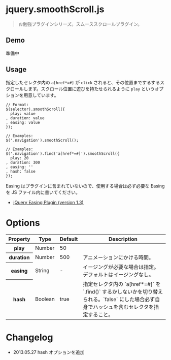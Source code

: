 # jquery.smoothScroll.js

> お勉強プラグインシリーズ。スムーススクロールプラグイン。

## Demo

準備中


## Usage

指定したセレクタ内の `a[href*=#]` が `click` されると、その位置までするするスクロールします。スクロール位置に遊びを持たせられるように `play` というオプションを用意しています。

    // Format:
    $(selector).smoothScroll({
      play: value
    , duration: value
    , easing: value
    });

    // Examples:
    $('.navigation').smoothScroll();

    // Examples:
    $('.navigation').find('a[href*=#]').smoothScroll({
      play: 20
    , duration: 300
    , easing: ''
    , hash: false
    });

Easing はプラグインに含まれていないので、使用する場合は必ず必要な Easing を JS ファイル内に書いてください。

* [jQuery Easing Plugin (version 1.3)](http://gsgd.co.uk/sandbox/jquery/easing/)


# Options

<table>
  <thead>
    <tr>
      <th>Property</th>
      <th>Type</th>
      <th>Default</th>
      <th>Description</th>
    </tr>
  </thead>
  <tbody>
    <tr>
      <th>play</th>
      <td>Number</td>
      <td>50</td>
      <td></td>
    </tr>
    <tr>
      <th>duration</th>
      <td>Number</td>
      <td>500</td>
      <td>アニメーションにかける時間。</td>
    </tr>
    <tr>
      <th>easing</th>
      <td>String</td>
      <td>-</td>
      <td>イージングが必要な場合は指定。デフォルトはイージングなし。</td>
    </tr>
    <tr>
      <th>hash</th>
      <td>Boolean</td>
      <td>true</td>
      <td>指定セレクタ内の `a[href*=#]` を `.find()` するかしないかを切り替えられる。`false` にした場合必ず自身でハッシュを含むセレクタを指定すること。</td>
    </tr>
  </tbody>
</table>


# Changelog

* 2013.05.27 hash オプションを追加
